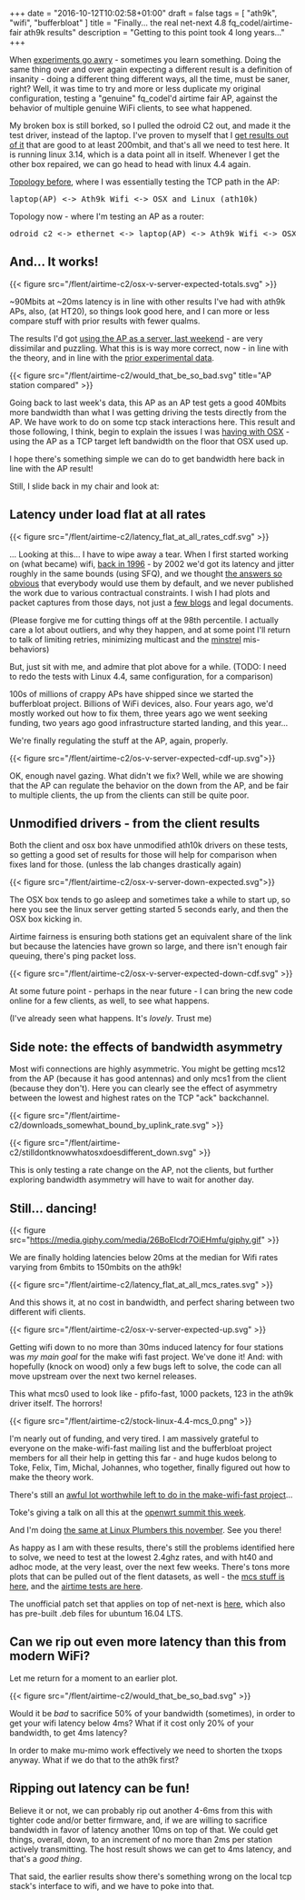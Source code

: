 +++
date = "2016-10-12T10:02:58+01:00"
draft = false
tags = [ "ath9k", "wifi", "bufferbloat" ]
title = "Finally... the real net-next 4.8 fq_codel/airtime-fair ath9k results"
description = "Getting to this point took 4 long years..."
+++

When [experiments go awry](/post/mcs_rates/) - sometimes you learn
something. Doing the same thing over and over again expecting a
different result is a definition of insanity - doing a different thing
different ways, all the time, must be saner, right? Well, it was time
to try and more or less duplicate my original configuration, testing a
"genuine" fq_codel'd airtime fair AP, against the behavior of multiple
genuine WiFi clients, to see what happened.

My broken box is still borked, so I pulled the odroid C2 out, and made it the test driver, instead of the laptop. I've
proven to myself that I [get results out of it](/posts/odroid) that
are good to at least 200mbit, and that's all we need to test here. It
is running linux 3.14, which is a data point all in itself. Whenever I
get the other box repaired, we can go head to head with linux 4.4 again.

[Topology before](/post/mcs_rates/), where I was essentially testing the TCP path in the AP:

<pre>
laptop(AP) <-> Ath9k Wifi <-> OSX and Linux (ath10k)
</pre>
Topology now - where I'm testing an AP as a router:
<pre>
odroid c2 <-> ethernet <-> laptop(AP) <-> Ath9k Wifi <-> OSX and Linux (ath10k)
</pre>

## And... It works!

{{< figure src="/flent/airtime-c2/osx-v-server-expected-totals.svg" >}}

~90Mbits at ~20ms latency is in line with other results I've had with
ath9k APs, also, (at HT20), so things look good here, and I can more
or less compare stuff with prior results with fewer qualms.

The results I'd got [using the AP as a server, last weekend](/post/mcs_rates) - are very dissimilar and puzzling. What this is is way more correct, now - in line with the theory, and in line with the [prior experimental data](https://blog.tohojo.dk/2016/06/fixing-the-wifi-performance-anomaly-on-ath9k.html).

{{< figure src="/flent/airtime-c2/would_that_be_so_bad.svg" title="AP station compared" >}}

Going back to last week's data, this AP as an AP test gets a good 40Mbits
more bandwidth than what I was getting driving the tests directly from
the AP. We have work to do on some tcp stack interactions
here. This result and those following, I think, begin to explain the
issues I was [having with OSX](/post/osx_unfairness) - using the AP as a
TCP target left bandwidth on the floor that OSX used up.

I hope there's something simple we can do to get bandwidth here back
in line with the AP result!

Still, I slide back in my chair and look at:

## Latency under load flat at all rates

{{< figure src="/flent/airtime-c2/latency_flat_at_all_rates_cdf.svg" >}}

... Looking at this... I have to wipe away a tear. When I first
started working on (what became) wifi, [back in 1996](http://www.rage.net/wireless/wireless-howto.html) - by 2002 we'd got
its latency and jitter roughly in the same bounds (using SFQ), and we thought [the answers so obvious](https://www.bufferbloat.net/projects/cerowrt/wiki/Wondershaper_Must_Die/)
that everybody would use them by default, and we never published the
work due to various contractual constraints. I wish I had plots and
packet captures from those days, not just a [few blogs](http://the-edge.blogspot.com/2010/10/who-invented-embedded-linux-based.html) and legal
documents.

(Please forgive me for cutting things off at the 98th percentile. I
actually care a lot about outliers, and why they happen, and at some
point I'll return to talk of limiting retries, minimizing multicast
and the [minstrel](/post/minstrel) mis-behaviors)

But, just sit with me, and admire that plot above for a while. (TODO: I need to
redo the tests with Linux 4.4, same configuration, for a comparison)

100s of millions of crappy APs have shipped since we started the
bufferbloat project. Billions of WiFi devices, also. Four years ago, we'd
mostly worked out how to fix them, three years ago we went seeking
funding, two years ago good infrastructure started landing, and this
year...

We're finally regulating the stuff at the AP, again, properly.

{{< figure src="/flent/airtime-c2/os-v-server-expected-cdf-up.svg">}}

OK, enough navel gazing. What didn't we fix? Well, while we are
showing that the AP can regulate the behavior on the down from the AP,
and be fair to multiple clients, the up from the clients can still be
quite poor.

## Unmodified drivers - from the client results

Both the client and osx box have unmodified ath10k drivers on these
tests, so getting a good set of results for those will help for
comparison when fixes land for those. (unless the lab changes
drastically again)

{{< figure src="/flent/airtime-c2/osx-v-server-down-expected.svg">}}

The OSX box tends to go asleep and sometimes take a while to start up,
so here you see the linux server getting started 5 seconds early, and
then the OSX box kicking in.

Airtime fairness is ensuring both stations get an equivalent share of
the link but because the latencies have grown so large, and there
isn't enough fair queuing, there's ping packet loss.

{{< figure src="/flent/airtime-c2/osx-v-server-expected-down-cdf.svg" >}}

At some future point - perhaps in the near future - I can bring the
new code online for a few clients, as well, to see what happens.

(I've already seen what happens. It's *lovely*. Trust me)

## Side note: the effects of bandwidth asymmetry

Most wifi connections are highly asymmetric. You might be getting
mcs12 from the AP (because it has good antennas) and only mcs1 from
the client (because they don't). Here you can clearly see the effect
of asymmetry between the lowest and highest rates on the TCP "ack" backchannel.

{{< figure src="/flent/airtime-c2/downloads_somewhat_bound_by_uplink_rate.svg" >}}

{{< figure src="/flent/airtime-c2/stilldontknowwhatosxdoesdifferent_down.svg" >}}

This is only testing a rate change on the AP, not the clients, but
further exploring bandwidth asymmetry will have to wait for another
day.

## Still... dancing!

{{< figure src="https://media.giphy.com/media/26BoElcdr7OiEHmfu/giphy.gif" >}}

We are finally holding latencies below 20ms at the median for Wifi rates
varying from 6mbits to 150mbits on the ath9k!

{{< figure src="/flent/airtime-c2/latency_flat_at_all_mcs_rates.svg" >}}

And this shows it, at no cost in bandwidth, and perfect sharing between two different wifi clients.

{{< figure src="/flent/airtime-c2/osx-v-server-expected-up.svg" >}}

Getting wifi down to no more than 30ms induced latency for four
stations was *my main goal* for the make wifi fast project. We've done
it! And: with hopefully (knock on wood) only a few bugs left to solve,
the code can all move upstream over the next two kernel releases.

This what mcs0 used to look like - pfifo-fast, 1000 packets, 123 in the
ath9k driver itself. The horrors!

{{< figure src="/flent/airtime-c2/stock-linux-4.4-mcs_0.png" >}}

I'm nearly out of funding, and very tired. I am massively grateful to
everyone on the make-wifi-fast mailing list and the bufferbloat
project members for all their help in getting this far - and huge kudos
belong to Toke, Felix, Tim, Michal, Johannes, who together, finally
figured out how to make the theory work.

There's still an [awful lot worthwhile left to do in the make-wifi-fast project](https://docs.google.com/document/d/1Se36svYE1Uzpppe1HWnEyat_sAGghB3kE285LElJBW4/edit#heading=h.3ankl68j6jjo)...

Toke's giving a talk on all this at the [openwrt summit this week](http://openwrtsummit.org/).

And I'm doing [the same at Linux Plumbers this november](https://linuxplumbersconf.org/2016/ocw/proposals/3963). See you there!

As happy as I am with these results, there's still the problems identified here to solve, we need to test at the lowest 2.4ghz rates, and with ht40 and adhoc mode, at the very least, over the next few weeks. There's tons more plots that can be pulled out of the flent datasets, as well - the [mcs stuff is here](/flent/mcs), and the [airtime tests are here](/flent/airtime-c2).

The unofficial patch set that applies on top of net-next is [here](http://www.taht.net/~d/airtime-8/), which also has pre-built .deb files for ubuntum 16.04 LTS.

## Can we rip out even more latency than this from modern WiFi?

Let me return for a moment to an earlier plot.

{{< figure src="/flent/airtime-c2/would_that_be_so_bad.svg" >}}

Would it be *bad* to sacrifice 50% of your bandwidth (sometimes), in
order to get your wifi latency below 4ms? What if it cost only 20% of
your bandwidth, to get 4ms latency?

In order to make mu-mimo work effectively we need to shorten the txops
anyway. What if we do that to the ath9k first?

## Ripping out latency can be fun!

Believe it or not, we can probably rip out another 4-6ms from this
with tighter code and/or better firmware, and, if we are willing to
sacrifice bandwidth in favor of latency another 10ms on top of that.
We could get things, overall, down, to an increment of no more
than 2ms per station actively transmitting. The host result shows we
can get to 4ms latency, and that's a *good thing*.

That said, the earlier results show there's something wrong on
the local tcp stack's interface to wifi, and we have to poke into that.

